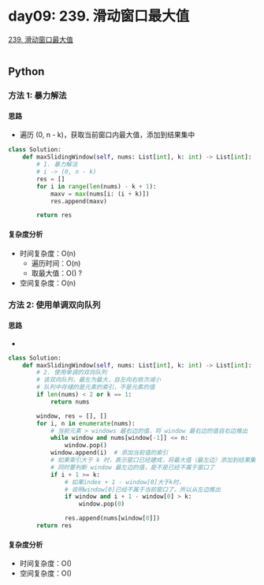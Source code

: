 # day09: 239. 滑动窗口最大值 

[239. 滑动窗口最大值](https://leetcode-cn.com/problems/sliding-window-maximum/)

```

```
## Python

### 方法 1: 暴力解法

#### 思路

* 遍历 (0, n - k)，获取当前窗口内最大值，添加到结果集中

```python
class Solution:
    def maxSlidingWindow(self, nums: List[int], k: int) -> List[int]:
        # 1. 暴力解法
        # i -> (0, n - k)
        res = []
        for i in range(len(nums) - k + 1):
            maxv = max(nums[i: (i + k)])
            res.append(maxv)

        return res
```

#### 复杂度分析

* 时间复杂度：O(n)
    * 遍历时间：O(n)
    * 取最大值：O()  ?
* 空间复杂度：O(n)


### 方法 2: 使用单调双向队列

#### 思路

* 

```python
class Solution:
    def maxSlidingWindow(self, nums: List[int], k: int) -> List[int]:
        # 2. 使用单调的双向队列
        # 该双向队列，最左为最大，自左向右依次减小
        # 队列中存储的是元素的索引，不是元素的值
        if len(nums) < 2 or k == 1:
            return nums

        window, res = [], []
        for i, n in enumerate(nums):
            # 当前元素 > windows 最右边的值，将 window 最右边的值自右边推出
            while window and nums[window[-1]] <= n:
                window.pop()
            window.append(i)  # 添加当前值的索引
            # 如果索引大于 k 时，表示窗口已经建成，将最大值（最左边）添加到结果集中
            # 同时要判断 window 最左边的值，是不是已经不属于窗口了
            if i + 1 >= k:
                # 如果index + 1 - window[0]大于k时，
                # 说明window[0]已经不属于当前窗口了，所以从左边推出
                if window and i + 1 - window[0] > k:
                    window.pop(0)

                res.append(nums[window[0]])
        return res
```

#### 复杂度分析

* 时间复杂度：O()
* 空间复杂度：O()
